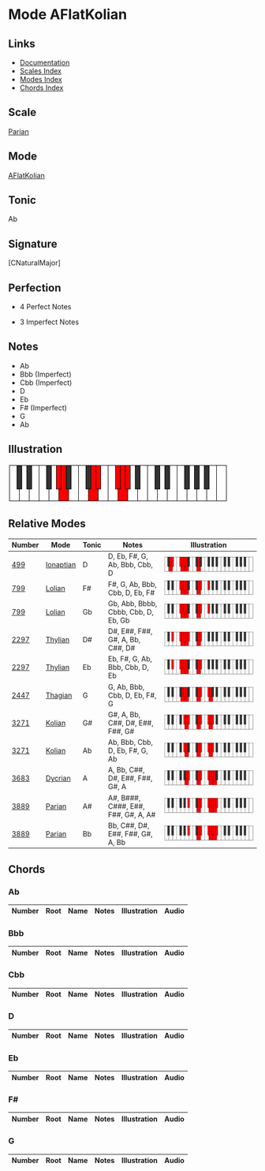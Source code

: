 # Mode AFlatKolian

## Links

- [Documentation](index.md)
- [Scales Index](Scales.md)
- [Modes Index](Modes.md)
- [Chords Index](Chords.md)

## Scale

[Parian](ScaleParian.md)

## Mode

[AFlatKolian](ModeAFlatKolian.md)

## Tonic

Ab

## Signature

[CNaturalMajor]

## Perfection

 - 4 Perfect Notes

 - 3 Imperfect Notes

## Notes

- Ab
- Bbb (Imperfect)
- Cbb (Imperfect)
- D
- Eb
- F# (Imperfect)
- G
- Ab

## Illustration

![AFlatKolian](ModeAFlatKolian.png)

## Relative Modes

| Number | Mode | Tonic | Notes | Illustration |
|--------|------|-------|-------|--------------|
| [499](https://ianring.com/musictheory/scales/499) | [Ionaptian](ModeIonaptian.md) | D | D, Eb, F#, G, Ab, Bbb, Cbb, D | ![DNaturalIonaptian](ModeDNaturalIonaptian.png) |
| [799](https://ianring.com/musictheory/scales/799) | [Lolian](ModeLolian.md) | F# | F#, G, Ab, Bbb, Cbb, D, Eb, F# | ![FSharpLolian](ModeFSharpLolian.png) |
| [799](https://ianring.com/musictheory/scales/799) | [Lolian](ModeLolian.md) | Gb | Gb, Abb, Bbbb, Cbbb, Cbb, D, Eb, Gb | ![GFlatLolian](ModeGFlatLolian.png) |
| [2297](https://ianring.com/musictheory/scales/2297) | [Thylian](ModeThylian.md) | D# | D#, E##, F##, G#, A, Bb, C##, D# | ![DSharpThylian](ModeDSharpThylian.png) |
| [2297](https://ianring.com/musictheory/scales/2297) | [Thylian](ModeThylian.md) | Eb | Eb, F#, G, Ab, Bbb, Cbb, D, Eb | ![EFlatThylian](ModeEFlatThylian.png) |
| [2447](https://ianring.com/musictheory/scales/2447) | [Thagian](ModeThagian.md) | G | G, Ab, Bbb, Cbb, D, Eb, F#, G | ![GNaturalThagian](ModeGNaturalThagian.png) |
| [3271](https://ianring.com/musictheory/scales/3271) | [Kolian](ModeKolian.md) | G# | G#, A, Bb, C##, D#, E##, F##, G# | ![GSharpKolian](ModeGSharpKolian.png) |
| [3271](https://ianring.com/musictheory/scales/3271) | [Kolian](ModeKolian.md) | Ab | Ab, Bbb, Cbb, D, Eb, F#, G, Ab | ![AFlatKolian](ModeAFlatKolian.png) |
| [3683](https://ianring.com/musictheory/scales/3683) | [Dycrian](ModeDycrian.md) | A | A, Bb, C##, D#, E##, F##, G#, A | ![ANaturalDycrian](ModeANaturalDycrian.png) |
| [3889](https://ianring.com/musictheory/scales/3889) | [Parian](ModeParian.md) | A# | A#, B###, C###, E##, F##, G#, A, A# | ![ASharpParian](ModeASharpParian.png) |
| [3889](https://ianring.com/musictheory/scales/3889) | [Parian](ModeParian.md) | Bb | Bb, C##, D#, E##, F##, G#, A, Bb | ![BFlatParian](ModeBFlatParian.png) |

## Chords

### Ab

| Number | Root | Name | Notes | Illustration | Audio |
|--------|------|------|-------|--------------|-------|

### Bbb

| Number | Root | Name | Notes | Illustration | Audio |
|--------|------|------|-------|--------------|-------|

### Cbb

| Number | Root | Name | Notes | Illustration | Audio |
|--------|------|------|-------|--------------|-------|

### D

| Number | Root | Name | Notes | Illustration | Audio |
|--------|------|------|-------|--------------|-------|

### Eb

| Number | Root | Name | Notes | Illustration | Audio |
|--------|------|------|-------|--------------|-------|

### F#

| Number | Root | Name | Notes | Illustration | Audio |
|--------|------|------|-------|--------------|-------|

### G

| Number | Root | Name | Notes | Illustration | Audio |
|--------|------|------|-------|--------------|-------|

